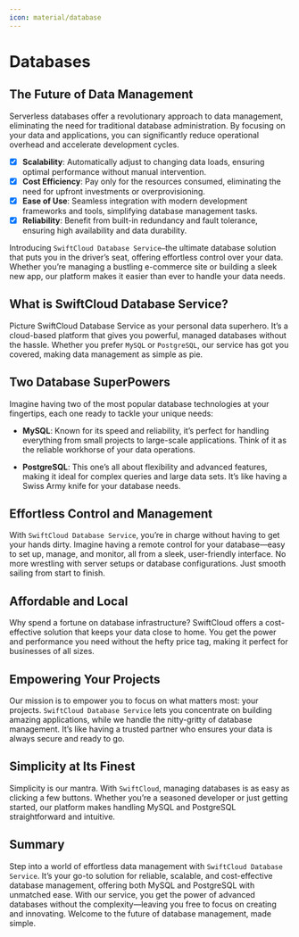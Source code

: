 ```yaml
---
icon: material/database 
---
```

# Databases

## The Future of Data Management

Serverless databases offer a revolutionary approach to data management, eliminating the need for traditional database administration. By focusing on your data and applications, you can significantly reduce operational overhead and accelerate development cycles.

- [x] __Scalability__: Automatically adjust to changing data loads, ensuring optimal performance without manual intervention.
- [x] __Cost Efficiency__: Pay only for the resources consumed, eliminating the need for upfront investments or overprovisioning.
- [x] __Ease of Use__: Seamless integration with modern development frameworks and tools, simplifying database management tasks.
- [x] __Reliability__: Benefit from built-in redundancy and fault tolerance, ensuring high availability and data durability.

Introducing `SwiftCloud Database Service—`the ultimate database solution that puts you in the driver’s seat, offering effortless control over your data. Whether you’re managing a bustling e-commerce site or building a sleek new app, our platform makes it easier than ever to handle your data needs.

## What is SwiftCloud Database Service?

Picture SwiftCloud Database Service as your personal data superhero. It’s a cloud-based platform that gives you powerful, managed databases without the hassle. Whether you prefer `MySQL` or `PostgreSQL`, our service has got you covered, making data management as simple as pie.

## Two Database SuperPowers

Imagine having two of the most popular database technologies at your fingertips, each one ready to tackle your unique needs:

- __MySQL__: Known for its speed and reliability, it’s perfect for handling everything from small projects to large-scale applications. Think of it as the reliable workhorse of your data operations.

- __PostgreSQL__: This one’s all about flexibility and advanced features, making it ideal for complex queries and large data sets. It’s like having a Swiss Army knife for your database needs.

## Effortless Control and Management

With `SwiftCloud Database Service`, you’re in charge without having to get your hands dirty. Imagine having a remote control for your database—easy to set up, manage, and monitor, all from a sleek, user-friendly interface. No more wrestling with server setups or database configurations. Just smooth sailing from start to finish.

## Affordable and Local

Why spend a fortune on database infrastructure? SwiftCloud offers a cost-effective solution that keeps your data close to home. You get the power and performance you need without the hefty price tag, making it perfect for businesses of all sizes.

## Empowering Your Projects

Our mission is to empower you to focus on what matters most: your projects. `SwiftCloud Database Service` lets you concentrate on building amazing applications, while we handle the nitty-gritty of database management. It’s like having a trusted partner who ensures your data is always secure and ready to go.

## Simplicity at Its Finest

Simplicity is our mantra. With `SwiftCloud`, managing databases is as easy as clicking a few buttons. Whether you’re a seasoned developer or just getting started, our platform makes handling MySQL and PostgreSQL straightforward and intuitive.

## Summary

Step into a world of effortless data management with `SwiftCloud Database Service`. It’s your go-to solution for reliable, scalable, and cost-effective database management, offering both MySQL and PostgreSQL with unmatched ease. With our service, you get the power of advanced databases without the complexity—leaving you free to focus on creating and innovating. Welcome to the future of database management, made simple.

